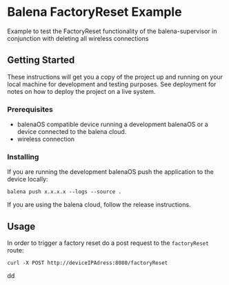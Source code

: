 # Balena FactoryReset Example

Example to test the FactoryReset functionality of the balena-supervisor in conjunction with deleting all wireless connections

## Getting Started

These instructions will get you a copy of the project up and running on your local machine for development and testing purposes. See deployment for notes on how to deploy the project on a live system.

### Prerequisites

 * balenaOS compatible device running a development balenaOS or a device connected to the balena cloud.
 * wireless connection


### Installing

If you are running the development balenaOS push the application to the device locally:

```
balena push x.x.x.x --logs --source .
```

If you are using the balena cloud, follow the release instructions.

## Usage

In order to trigger a factory reset do a post request to the `factoryReset` route:

```
curl -X POST http://deviceIPAdress:8080/factoryReset
```

dd